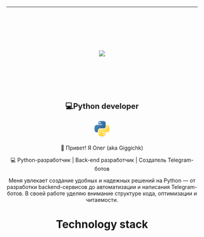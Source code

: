 ---
<div id="header" align="center">
  <img src=https://media2.giphy.com/media/v1.Y2lkPTc5MGI3NjExd3c2NHMzNGhhbThwejZkMDAwN2E2cGYwOGk3eGRpN2s5N2w3dzNociZlcD12MV9pbnRlcm5hbF9naWZfYnlfaWQmY3Q9Zw/3ohhwqrNt7rd9yuj7O/giphy.gif width="100" border="0" vspace="100"/>
</div>
<div id="description" align="center">
 <p>
    <b style="font-size:20px;">💻Python developer</b>
  </p>
  <img src="https://raw.githubusercontent.com/devicons/devicon/master/icons/python/python-original.svg" width="50"/> 
</div>
<div align="center">
 <p>👋 Привет! Я Олег (aka Giggichk)

💻 Python-разработчик | Back-end разработчик | Создатель Telegram-ботов

Меня увлекает создание удобных и надежных решений на Python — от разработки backend-сервисов до автоматизации и написания Telegram-ботов. В своей работе уделяю внимание структуре кода, оптимизации и читаемости.</p>
</div>
<div align="center">
  <h1>Technology stack</h1>
</div>

